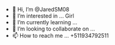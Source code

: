 - 👋 Hi, I’m @JaredSM08
- 👀 I’m interested in ... Girl
- 🌱 I’m currently learning ...
- 💞️ I’m looking to collaborate on ...
- 📫 How to reach me ... +511934792511

<!---
JaredSM08/JaredSM08 is a ✨ special ✨ repository because its `README.md` (this file) appears on your GitHub profile.
You can click the Preview link to take a look at your changes.
--->

